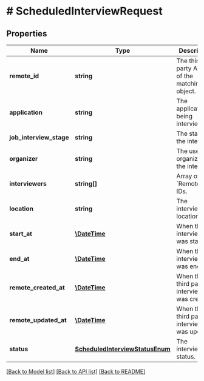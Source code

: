 # # ScheduledInterviewRequest

## Properties

Name | Type | Description | Notes
------------ | ------------- | ------------- | -------------
**remote_id** | **string** | The third-party API ID of the matching object. | [optional]
**application** | **string** | The application being interviewed. | [optional]
**job_interview_stage** | **string** | The stage of the interview. | [optional]
**organizer** | **string** | The user organizing the interview. | [optional]
**interviewers** | **string[]** | Array of &#x60;RemoteUser&#x60; IDs. | [optional]
**location** | **string** | The interview&#39;s location. | [optional]
**start_at** | [**\DateTime**](\DateTime.md) | When the interview was started. | [optional]
**end_at** | [**\DateTime**](\DateTime.md) | When the interview was ended. | [optional]
**remote_created_at** | [**\DateTime**](\DateTime.md) | When the third party&#39;s interview was created. | [optional]
**remote_updated_at** | [**\DateTime**](\DateTime.md) | When the third party&#39;s interview was updated. | [optional]
**status** | [**ScheduledInterviewStatusEnum**](ScheduledInterviewStatusEnum.md) | The interview&#39;s status. | [optional]

[[Back to Model list]](../../README.md#models) [[Back to API list]](../../README.md#endpoints) [[Back to README]](../../README.md)
